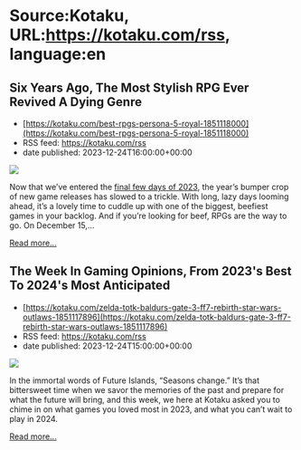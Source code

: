 # Source:Kotaku, URL:https://kotaku.com/rss, language:en

## Six Years Ago, The Most Stylish RPG Ever Revived A Dying Genre
 - [https://kotaku.com/best-rpgs-persona-5-royal-1851118000](https://kotaku.com/best-rpgs-persona-5-royal-1851118000)
 - RSS feed: https://kotaku.com/rss
 - date published: 2023-12-24T16:00:00+00:00

<img class="type:primaryImage" src="https://i.kinja-img.com/image/upload/c_fit,q_80,w_636/44911bda6032548071d7009dbdefb2a1.jpg" /><p>Now that we’ve entered the <a class="sc-1out364-0 dPMosf sc-145m8ut-0 lcFFec js_link" href="https://kotaku.com/reviews/year-in-review">final few days of 2023</a>, the year’s bumper crop of new game releases has slowed to a trickle. With long, lazy days looming ahead, it’s a lovely time to cuddle up with one of the biggest, beefiest games in your backlog. And if you’re looking for beef, RPGs are the way to go. On December 15,…</p><p><a href="https://kotaku.com/best-rpgs-persona-5-royal-1851118000">Read more...</a></p>

## The Week In Gaming Opinions, From 2023's Best To 2024's Most Anticipated
 - [https://kotaku.com/zelda-totk-baldurs-gate-3-ff7-rebirth-star-wars-outlaws-1851117896](https://kotaku.com/zelda-totk-baldurs-gate-3-ff7-rebirth-star-wars-outlaws-1851117896)
 - RSS feed: https://kotaku.com/rss
 - date published: 2023-12-24T15:00:00+00:00

<img class="type:primaryImage" src="https://i.kinja-img.com/image/upload/c_fit,q_80,w_636/d83a33b593cbed3788516356a2965aee.jpg" /><p>In the immortal words of Future Islands, “Seasons change.” It’s that bittersweet time when we savor the memories of the past and prepare for what the future will bring, and this week, we here at Kotaku asked you to chime in on what games you loved most in 2023, and what you can’t wait to play in 2024.</p><p><a href="https://kotaku.com/zelda-totk-baldurs-gate-3-ff7-rebirth-star-wars-outlaws-1851117896">Read more...</a></p>

